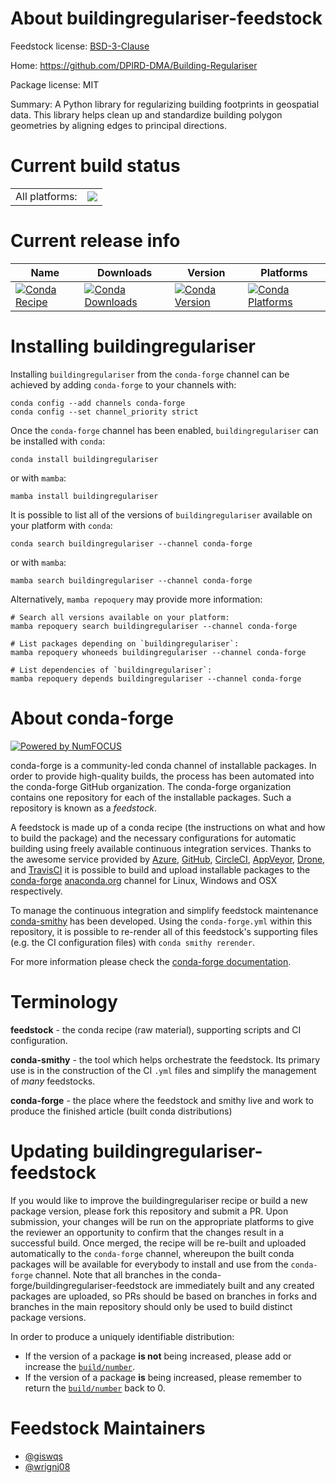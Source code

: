 About buildingregulariser-feedstock
===================================

Feedstock license: [BSD-3-Clause](https://github.com/conda-forge/buildingregulariser-feedstock/blob/main/LICENSE.txt)

Home: https://github.com/DPIRD-DMA/Building-Regulariser

Package license: MIT

Summary: A Python library for regularizing building footprints in geospatial data. This library helps clean up and standardize building polygon geometries by aligning edges to principal directions.

Current build status
====================


<table><tr><td>All platforms:</td>
    <td>
      <a href="https://dev.azure.com/conda-forge/feedstock-builds/_build/latest?definitionId=25364&branchName=main">
        <img src="https://dev.azure.com/conda-forge/feedstock-builds/_apis/build/status/buildingregulariser-feedstock?branchName=main">
      </a>
    </td>
  </tr>
</table>

Current release info
====================

| Name | Downloads | Version | Platforms |
| --- | --- | --- | --- |
| [![Conda Recipe](https://img.shields.io/badge/recipe-buildingregulariser-green.svg)](https://anaconda.org/conda-forge/buildingregulariser) | [![Conda Downloads](https://img.shields.io/conda/dn/conda-forge/buildingregulariser.svg)](https://anaconda.org/conda-forge/buildingregulariser) | [![Conda Version](https://img.shields.io/conda/vn/conda-forge/buildingregulariser.svg)](https://anaconda.org/conda-forge/buildingregulariser) | [![Conda Platforms](https://img.shields.io/conda/pn/conda-forge/buildingregulariser.svg)](https://anaconda.org/conda-forge/buildingregulariser) |

Installing buildingregulariser
==============================

Installing `buildingregulariser` from the `conda-forge` channel can be achieved by adding `conda-forge` to your channels with:

```
conda config --add channels conda-forge
conda config --set channel_priority strict
```

Once the `conda-forge` channel has been enabled, `buildingregulariser` can be installed with `conda`:

```
conda install buildingregulariser
```

or with `mamba`:

```
mamba install buildingregulariser
```

It is possible to list all of the versions of `buildingregulariser` available on your platform with `conda`:

```
conda search buildingregulariser --channel conda-forge
```

or with `mamba`:

```
mamba search buildingregulariser --channel conda-forge
```

Alternatively, `mamba repoquery` may provide more information:

```
# Search all versions available on your platform:
mamba repoquery search buildingregulariser --channel conda-forge

# List packages depending on `buildingregulariser`:
mamba repoquery whoneeds buildingregulariser --channel conda-forge

# List dependencies of `buildingregulariser`:
mamba repoquery depends buildingregulariser --channel conda-forge
```


About conda-forge
=================

[![Powered by
NumFOCUS](https://img.shields.io/badge/powered%20by-NumFOCUS-orange.svg?style=flat&colorA=E1523D&colorB=007D8A)](https://numfocus.org)

conda-forge is a community-led conda channel of installable packages.
In order to provide high-quality builds, the process has been automated into the
conda-forge GitHub organization. The conda-forge organization contains one repository
for each of the installable packages. Such a repository is known as a *feedstock*.

A feedstock is made up of a conda recipe (the instructions on what and how to build
the package) and the necessary configurations for automatic building using freely
available continuous integration services. Thanks to the awesome service provided by
[Azure](https://azure.microsoft.com/en-us/services/devops/), [GitHub](https://github.com/),
[CircleCI](https://circleci.com/), [AppVeyor](https://www.appveyor.com/),
[Drone](https://cloud.drone.io/welcome), and [TravisCI](https://travis-ci.com/)
it is possible to build and upload installable packages to the
[conda-forge](https://anaconda.org/conda-forge) [anaconda.org](https://anaconda.org/)
channel for Linux, Windows and OSX respectively.

To manage the continuous integration and simplify feedstock maintenance
[conda-smithy](https://github.com/conda-forge/conda-smithy) has been developed.
Using the ``conda-forge.yml`` within this repository, it is possible to re-render all of
this feedstock's supporting files (e.g. the CI configuration files) with ``conda smithy rerender``.

For more information please check the [conda-forge documentation](https://conda-forge.org/docs/).

Terminology
===========

**feedstock** - the conda recipe (raw material), supporting scripts and CI configuration.

**conda-smithy** - the tool which helps orchestrate the feedstock.
                   Its primary use is in the construction of the CI ``.yml`` files
                   and simplify the management of *many* feedstocks.

**conda-forge** - the place where the feedstock and smithy live and work to
                  produce the finished article (built conda distributions)


Updating buildingregulariser-feedstock
======================================

If you would like to improve the buildingregulariser recipe or build a new
package version, please fork this repository and submit a PR. Upon submission,
your changes will be run on the appropriate platforms to give the reviewer an
opportunity to confirm that the changes result in a successful build. Once
merged, the recipe will be re-built and uploaded automatically to the
`conda-forge` channel, whereupon the built conda packages will be available for
everybody to install and use from the `conda-forge` channel.
Note that all branches in the conda-forge/buildingregulariser-feedstock are
immediately built and any created packages are uploaded, so PRs should be based
on branches in forks and branches in the main repository should only be used to
build distinct package versions.

In order to produce a uniquely identifiable distribution:
 * If the version of a package **is not** being increased, please add or increase
   the [``build/number``](https://docs.conda.io/projects/conda-build/en/latest/resources/define-metadata.html#build-number-and-string).
 * If the version of a package **is** being increased, please remember to return
   the [``build/number``](https://docs.conda.io/projects/conda-build/en/latest/resources/define-metadata.html#build-number-and-string)
   back to 0.

Feedstock Maintainers
=====================

* [@giswqs](https://github.com/giswqs/)
* [@wrignj08](https://github.com/wrignj08/)

